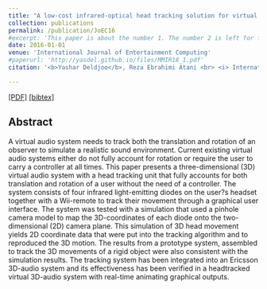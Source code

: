 ```yaml
---
title: "A low-cost infrared-optical head tracking solution for virtual 3D audio environment using the Nintendo Wii-remote"
collection: publications
permalink: /publication/JoEC16
#excerpt: 'This paper is about the number 1. The number 2 is left for future work.'
date: 2016-01-01
venue: 'International Journal of Entertainment Computing'
#paperurl: 'http://yasdel.github.io/files/MMIR18_1.pdf'
citation: '<b>Yashar Deldjoo</b>, Reza Ebrahimi Atani <br> <i> International Journal on Entertainment Computing 2016 </i> <b>JoEC 2016</b>.'

---
```


[[PDF]](https://www.researchgate.net/publication/284119646_A_Low-Cost_Infrared-Optical_Head_Tracking_Solution_for_Virtual_3D_Audio_Environment_Using_the_Nintendo_Wii-Remote)  [[bibtex]](https://github.com/yasdel/yasdel.github.io/tree/master/_publications/JoEC16.bib)


## Abstract

A virtual audio system needs to track both the translation and rotation of an observer to simulate a realistic sound environment. Current existing virtual audio systems either do not fully account for rotation or require the user to carry a controller at all times. This paper presents a three-dimensional (3D) virtual audio system with a head tracking unit that fully accounts for both translation and rotation of a user without the need of a controller. The system consists of four infrared light-emitting diodes on the user?s headset together with a Wii-remote to track their movement through a graphical user interface. The system was tested with a simulation that used a pinhole camera model to map the 3D-coordinates of each diode onto the two-dimensional (2D) camera plane. This simulation of 3D head movement yields 2D coordinate data that were put into the tracking algorithm and to reproduced the 3D motion. The results from a prototype system, assembled to track the 3D movements of a rigid object were also consistent with the simulation results. The tracking system has been integrated into an Ericsson 3D-audio system and its effectiveness has been verified in a headtracked virtual 3D-audio system with real-time animating graphical outputs.